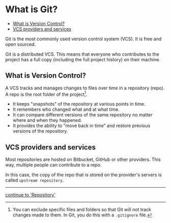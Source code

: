 # What is Git?

* [What is Version Control?](#what-is-version-control)
* [VCS providers and services](#vcs-providers-and-services)

Git is the most commonly used version control system (VCS).
It is free and open sourced.

Git is a distributed VCS. This means that everyone who contributes to the project has a full copy (including the full project history) on their machine.

## What is Version Control?

A VCS tracks and manages changes to files over time in a repository (repo). A repo is the root folder of the project[^1].

- It keeps "snapshots" of the repository at various points in time.
- It remembers who changed what and at what time.
- It can compare different versions of the same repository no matter where and when they happened.
- It provides the ability to "move back in time" and restore previous versions of the repository.

## VCS providers and services

Most repositories are hosted on Bitbucket, GitHub or other providers. This way, multiple people can contribute to a repo.

In this case, the copy of the repo that is stored on the provider's servers is called `upstream repository`.

---

[^1]: You can exclude specific files and folders so that Git will not track changes made to them. In Git, you do this with a `.gitignore` file.

[continue to 'Repository'](repository.md)
